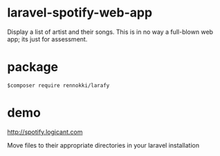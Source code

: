 # laravel-spotify-web-app
Display a list of artist and their songs. This is in no way a full-blown web app; its just for assessment.

# package
`$composer require rennokki/larafy`

# demo 
http://spotify.logicant.com

Move files to their appropriate directories in your laravel installation
